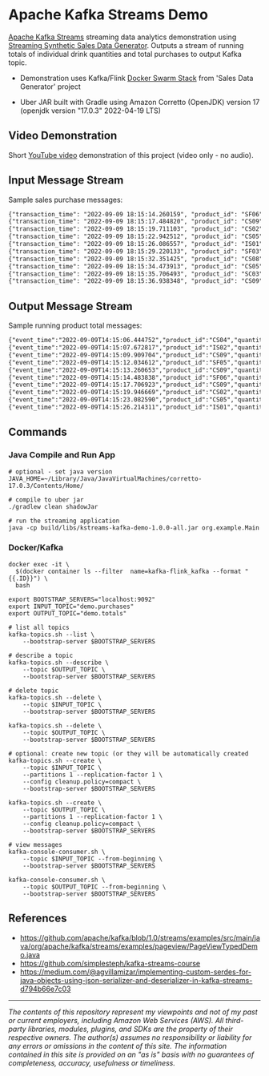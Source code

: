 # Apache Kafka Streams Demo

[Apache Kafka Streams](https://kafka.apache.org/documentation/streams/) streaming data analytics demonstration
using [Streaming Synthetic Sales Data Generator](https://github.com/garystafford/streaming-sales-generator). Outputs a stream of
running totals of individual drink quantities and total purchases to output Kafka topic.

* Demonstration uses
  Kafka/Flink [Docker Swarm Stack](https://github.com/garystafford/streaming-sales-generator/blob/main/docker-compose.yml)
  from 'Sales Data Generator' project

* Uber JAR built with Gradle using Amazon Corretto (OpenJDK) version 17 (openjdk version "17.0.3" 2022-04-19 LTS)

## Video Demonstration

Short [YouTube video](https://youtu.be/Hdo4giJePCk) demonstration of this project (video only - no audio).

## Input Message Stream

Sample sales purchase messages:

```txt
{"transaction_time": "2022-09-09 18:15:14.260159", "product_id": "SF06", "price": 5.99, "quantity": 1, "is_member": false, "member_discount": 0.0, "add_supplements": false, "supplement_price": 0.0, "total_purchase": 5.99}
{"transaction_time": "2022-09-09 18:15:17.484820", "product_id": "CS09", "price": 4.99, "quantity": 2, "is_member": true, "member_discount": 0.1, "add_supplements": false, "supplement_price": 0.0, "total_purchase": 8.98}
{"transaction_time": "2022-09-09 18:15:19.711103", "product_id": "CS02", "price": 4.99, "quantity": 1, "is_member": false, "member_discount": 0.0, "add_supplements": false, "supplement_price": 0.0, "total_purchase": 4.99}
{"transaction_time": "2022-09-09 18:15:22.942512", "product_id": "CS05", "price": 4.99, "quantity": 1, "is_member": false, "member_discount": 0.0, "add_supplements": false, "supplement_price": 0.0, "total_purchase": 4.99}
{"transaction_time": "2022-09-09 18:15:26.086557", "product_id": "IS01", "price": 5.49, "quantity": 1, "is_member": false, "member_discount": 0.0, "add_supplements": false, "supplement_price": 0.0, "total_purchase": 5.49}
{"transaction_time": "2022-09-09 18:15:29.220133", "product_id": "SF03", "price": 5.99, "quantity": 2, "is_member": false, "member_discount": 0.0, "add_supplements": false, "supplement_price": 0.0, "total_purchase": 11.98}
{"transaction_time": "2022-09-09 18:15:32.351425", "product_id": "CS08", "price": 4.99, "quantity": 1, "is_member": true, "member_discount": 0.1, "add_supplements": false, "supplement_price": 0.0, "total_purchase": 4.49}
{"transaction_time": "2022-09-09 18:15:34.473913", "product_id": "CS05", "price": 4.99, "quantity": 3, "is_member": false, "member_discount": 0.0, "add_supplements": false, "supplement_price": 0.0, "total_purchase": 14.97}
{"transaction_time": "2022-09-09 18:15:35.706493", "product_id": "SC03", "price": 5.99, "quantity": 2, "is_member": true, "member_discount": 0.1, "add_supplements": false, "supplement_price": 0.0, "total_purchase": 10.78}
{"transaction_time": "2022-09-09 18:15:36.938348", "product_id": "CS09", "price": 4.99, "quantity": 1, "is_member": false, "member_discount": 0.0, "add_supplements": false, "supplement_price": 0.0, "total_purchase": 4.99}
```

## Output Message Stream

Sample running product total messages:

```txt
{"event_time":"2022-09-09T14:15:06.444752","product_id":"CS04","quantity":17,"total_purchases":82.12}
{"event_time":"2022-09-09T14:15:07.672817","product_id":"IS02","quantity":32,"total_purchases":180.48}
{"event_time":"2022-09-09T14:15:09.909704","product_id":"CS09","quantity":25,"total_purchases":131.50}
{"event_time":"2022-09-09T14:15:12.034612","product_id":"SF05","quantity":21,"total_purchases":142.08}
{"event_time":"2022-09-09T14:15:13.260653","product_id":"CS09","quantity":26,"total_purchases":135.99}
{"event_time":"2022-09-09T14:15:14.483838","product_id":"SF06","quantity":23,"total_purchases":152.66}
{"event_time":"2022-09-09T14:15:17.706923","product_id":"CS09","quantity":28,"total_purchases":144.97}
{"event_time":"2022-09-09T14:15:19.946669","product_id":"CS02","quantity":21,"total_purchases":114.24}
{"event_time":"2022-09-09T14:15:23.082590","product_id":"CS05","quantity":28,"total_purchases":141.69}
{"event_time":"2022-09-09T14:15:26.214311","product_id":"IS01","quantity":19,"total_purchases":106.64}
```

## Commands

### Java Compile and Run App

```shell
# optional - set java version
JAVA_HOME=~/Library/Java/JavaVirtualMachines/corretto-17.0.3/Contents/Home/

# compile to uber jar
./gradlew clean shadowJar

# run the streaming application
java -cp build/libs/kstreams-kafka-demo-1.0.0-all.jar org.example.Main
```

### Docker/Kafka

```shell
docker exec -it \
  $(docker container ls --filter  name=kafka-flink_kafka --format "{{.ID}}") \
  bash

export BOOTSTRAP_SERVERS="localhost:9092"
export INPUT_TOPIC="demo.purchases"
export OUTPUT_TOPIC="demo.totals"

# list all topics
kafka-topics.sh --list \
    --bootstrap-server $BOOTSTRAP_SERVERS

# describe a topic
kafka-topics.sh --describe \
    --topic $OUTPUT_TOPIC \
    --bootstrap-server $BOOTSTRAP_SERVERS

# delete topic
kafka-topics.sh --delete \
    --topic $INPUT_TOPIC \
    --bootstrap-server $BOOTSTRAP_SERVERS

kafka-topics.sh --delete \
    --topic $OUTPUT_TOPIC \
    --bootstrap-server $BOOTSTRAP_SERVERS

# optional: create new topic (or they will be automatically created
kafka-topics.sh --create \
    --topic $INPUT_TOPIC \
    --partitions 1 --replication-factor 1 \
    --config cleanup.policy=compact \
    --bootstrap-server $BOOTSTRAP_SERVERS

kafka-topics.sh --create \
    --topic $OUTPUT_TOPIC \
    --partitions 1 --replication-factor 1 \
    --config cleanup.policy=compact \
    --bootstrap-server $BOOTSTRAP_SERVERS

# view messages
kafka-console-consumer.sh \
    --topic $INPUT_TOPIC --from-beginning \
    --bootstrap-server $BOOTSTRAP_SERVERS

kafka-console-consumer.sh \
    --topic $OUTPUT_TOPIC --from-beginning \
    --bootstrap-server $BOOTSTRAP_SERVERS
```

## References

- <https://github.com/apache/kafka/blob/1.0/streams/examples/src/main/java/org/apache/kafka/streams/examples/pageview/PageViewTypedDemo.java>
- <https://github.com/simplesteph/kafka-streams-course>
- <https://medium.com/@agvillamizar/implementing-custom-serdes-for-java-objects-using-json-serializer-and-deserializer-in-kafka-streams-d794b66e7c03>

---

_The contents of this repository represent my viewpoints and not of my past or current employers, including Amazon Web Services (AWS). All third-party libraries, modules, plugins, and SDKs are the property of their respective owners. The author(s) assumes no responsibility or liability for any errors or omissions in the content of this site. The information contained in this site is provided on an "as is" basis with no guarantees of completeness, accuracy, usefulness or timeliness._
